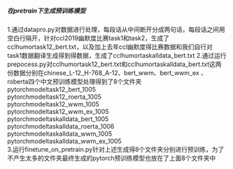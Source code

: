 ##### 在pretrain下生成预训练模型 
  1.通过datapro.py对数据进行处理，每段话从中间断开分成两句话，每段话之间用空白行隔开，针对ccl2019幽默度比赛task1和task2，生成了 
  cclhumortask12_bert.txt，以及加上去年ccl幽默度得比赛数据和我们自行对task1数据翻译生成得到得数据，生成了cclhumortaskalldata_bert.txt 
  2.通过运行prepocess.py对cclhumortask12_bert.txt和cclhumortaskalldata_bert.txt这两份数据分别在chinese_L-12_H-768_A-12、bert_wwm、bert_wwm_ex 
  、roberta四个中文预训练模型处理得到了8个文件夹 
  pytorchmodeltask12_bert_1005  
  pytorchmodeltask12_roerta_1005  
  pytorchmodeltask12_wwm_1005  
  pytorchmodeltask12_wwm_ex_1005  
  pytorchmodeltaskalldata_bert_1005  
  pytorchmodeltaskalldata_roerta_1006  
  pytorchmodeltaskalldata_wwm_1005  
  pytorchmodeltaskalldata_wwm_ex_1005  
  3.运行finetune_on_pretrain.py针对上述生成得8个文件夹分别进行预训练，为了不产生太多的文件夹最终生成的pytorch预训练模型也放在了上面8个文件夹中 

